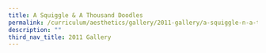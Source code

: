 ```yaml
---
title: A Squiggle & A Thousand Doodles
permalink: /curriculum/aesthetics/gallery/2011-gallery/a-squiggle-n-a-thousand-doodles/
description: ""
third_nav_title: 2011 Gallery
---
```

